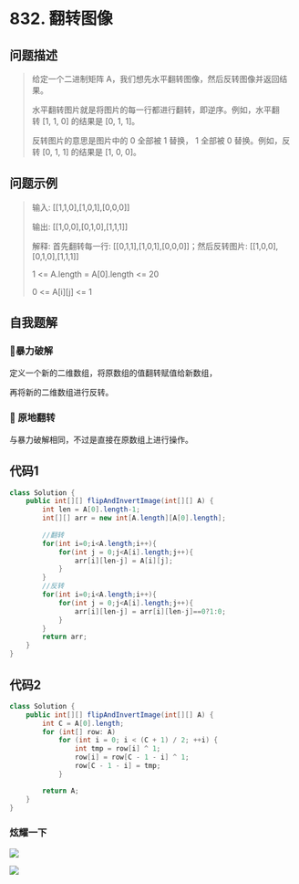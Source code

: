 # 832. 翻转图像
问题描述
----
> 给定一个二进制矩阵 A，我们想先水平翻转图像，然后反转图像并返回结果。
>
> 水平翻转图片就是将图片的每一行都进行翻转，即逆序。例如，水平翻转 [1, 1, 0] 的结果是 [0, 1, 1]。
>
> 反转图片的意思是图片中的 0 全部被 1 替换， 1 全部被 0 替换。例如，反转 [0, 1, 1] 的结果是 [1, 0, 0]。
 

问题示例
----
> 输入: [[1,1,0],[1,0,1],[0,0,0]]
>
> 输出: [[1,0,0],[0,1,0],[1,1,1]]
>
> 解释: 首先翻转每一行: [[0,1,1],[1,0,1],[0,0,0]]；然后反转图片: [[1,0,0],[0,1,0],[1,1,1]]
>
> 1 <= A.length = A[0].length <= 20
>
> 0 <= A[i][j] <= 1


自我题解
----
### 🦄暴力破解

定义一个新的二维数组，将原数组的值翻转赋值给新数组，

再将新的二维数组进行反转。

### 🧚‍ 原地翻转

与暴力破解相同，不过是直接在原数组上进行操作。

代码1
----
```java
class Solution {
    public int[][] flipAndInvertImage(int[][] A) {
        int len = A[0].length-1;
        int[][] arr = new int[A.length][A[0].length];
        
        //翻转
        for(int i=0;i<A.length;i++){
            for(int j = 0;j<A[i].length;j++){
                arr[i][len-j] = A[i][j];
            }
        }
        //反转
        for(int i=0;i<A.length;i++){
            for(int j = 0;j<A[i].length;j++){
                arr[i][len-j] = arr[i][len-j]==0?1:0;
            }
        }
        return arr;
    }
}
```

代码2
----
```java
class Solution {
    public int[][] flipAndInvertImage(int[][] A) {
        int C = A[0].length;
        for (int[] row: A)
            for (int i = 0; i < (C + 1) / 2; ++i) {
                int tmp = row[i] ^ 1;
                row[i] = row[C - 1 - i] ^ 1;
                row[C - 1 - i] = tmp;
            }

        return A;
    }
}

```

### 炫耀一下


![](https://cdn.jsdelivr.net/gh/occlive/ImageStore//javabase/832.png)



![](https://cdn.jsdelivr.net/gh/occlive/ImageStore//javabase/832_1.png)

